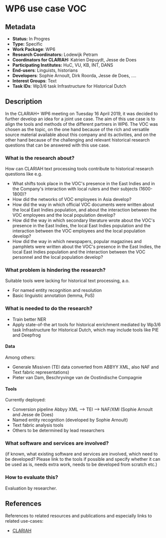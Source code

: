 # WP6 use case VOC

## Metadata

* **Status:**  In Progres
* **Type:** Specific
* **Work Package**: WP6
* **Research Coordinators:** Lodewijk Petram
* **Coordinators for CLARIAH:** Katrien Depuydt, Jesse de Does
* **Participating Institutes:** HuC, VU, KB, INT, DANS
* **End-users**: Linguists, historians
* **Developers**: Sophie Arnoult, Dirk Roorda, Jesse de Does, ....
* **Interest Groups**: Text
* **Task IDs**: Wp3/6 task Infrastructure for Historical Dutch

## Description

In the CLARIAH+ WP6 meeting on Tuesday 16 April 2019, it was decided to further develop an idea for a joint use case. The aim of this use case is to align the tools and methods of the different partners in WP6. The VOC was chosen as the topic, on the one hand because of the rich and versatile source material available about this company and its activities, and on the other hand because of the challenging and relevant historical research questions that can be answered with this use case.

### What is the research about?

How can CLARIAH text processing tools contribute to historical research questions like e.g.

* What shifts took place in the VOC's presence in the East Indies and in the Company's interaction with local rulers and their subjects (1600-1800)?
* How did the networks of VOC employees in Asia develop?
* How did the way in which official VOC documents were written about the local East Indies population, and about the interaction between the VOC employees and the local population develop?
* How did the way in which secondary literature wrote about the VOC's presence in the East Indies, the local East Indies population and the interaction between the VOC employees and the local population develop?
* How did the way in which newspapers, popular magazines and pamphlets were written about the VOC's presence in the East Indies, the local East Indies population and the interaction between the VOC personnel and the local population develop?


### What problem is hindering the research?

Suitable tools were lacking for historical text processing, a.o.
* For named entity recognition and resolution
* Basic linguistic annotation (lemma, PoS)

### What is needed to do the research?

* Train better NER
* Apply state-of-the art tools for historical enrichment mediated by Wp3/6 task Infrastructure for Historical Dutch, which may include tools like PIE and Deepfrog

#### Data


Among others:
* Generale Missiven (TEI data converted from ABBYY XML, also NAF and Text fabric representations)
* Pieter van Dam, Beschryvinge van de Oostindische Compagnie


#### Tools 

Currently deployed:
* Conversion pipeline Abbyy XML --> TEI --> NAF/XMI (Sophie Arnoult and Jesse de Does)
* Named entity recognition (developed by Sophie Arnoult)
* Text fabric analysis tools
* Others to be determined by lead researchers

### What software and services are involved?

(if known, what existing software and services are involved, which need to be developed? Please link to the tools if possible and specify whether it can be used as is, needs extra work, needs to be developed from scratch etc.)

### How to evaluate this?

Evaluation by researcher.

## References

References to related resources and publications and especially links to related use-cases:

* [CLARIAH](https://clariah.nl)


